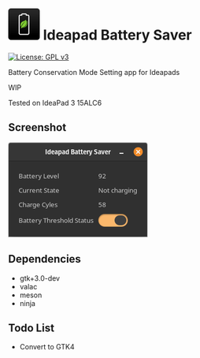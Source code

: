 # ![icon](data/icon.png)   Ideapad Battery Saver

[![License: GPL v3](https://img.shields.io/badge/License-GPL%20v3-blue.svg)](http://www.gnu.org/licenses/gpl-3.0)

Battery Conservation Mode Setting app for Ideapads

WIP

Tested on IdeaPad 3 15ALC6

## Screenshot

![alt text](data/screenshot.png)

## Dependencies

- gtk+3.0-dev
- valac
- meson
- ninja

## Todo List
- Convert to GTK4
